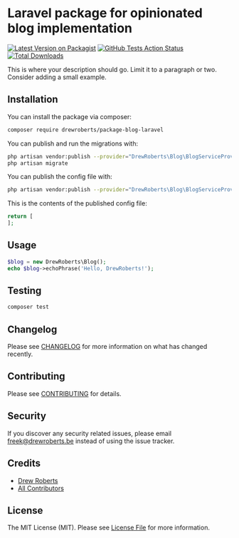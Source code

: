 # Laravel package for opinionated blog implementation

[![Latest Version on Packagist](https://img.shields.io/packagist/v/drewroberts/blog.svg?style=flat-square)](https://packagist.org/packages/drewroberts/blog)
[![GitHub Tests Action Status](https://img.shields.io/github/workflow/status/drewroberts/blog/run-tests?label=tests)](https://github.com/drewroberts/blog/actions?query=workflow%3Arun-tests+branch%3Amaster)
[![Total Downloads](https://img.shields.io/packagist/dt/drewroberts/blog.svg?style=flat-square)](https://packagist.org/packages/drewroberts/blog)


This is where your description should go. Limit it to a paragraph or two. Consider adding a small example.

## Installation

You can install the package via composer:

```bash
composer require drewroberts/package-blog-laravel
```

You can publish and run the migrations with:

```bash
php artisan vendor:publish --provider="DrewRoberts\Blog\BlogServiceProvider" --tag="migrations"
php artisan migrate
```

You can publish the config file with:
```bash
php artisan vendor:publish --provider="DrewRoberts\Blog\BlogServiceProvider" --tag="config"
```

This is the contents of the published config file:

```php
return [
];
```

## Usage

``` php
$blog = new DrewRoberts\Blog();
echo $blog->echoPhrase('Hello, DrewRoberts!');
```

## Testing

``` bash
composer test
```

## Changelog

Please see [CHANGELOG](CHANGELOG.md) for more information on what has changed recently.

## Contributing

Please see [CONTRIBUTING](CONTRIBUTING.md) for details.

## Security

If you discover any security related issues, please email freek@drewroberts.be instead of using the issue tracker.

## Credits

- [Drew Roberts](https://github.com/DrewRoberts)
- [All Contributors](../../contributors)

## License

The MIT License (MIT). Please see [License File](LICENSE.md) for more information.
